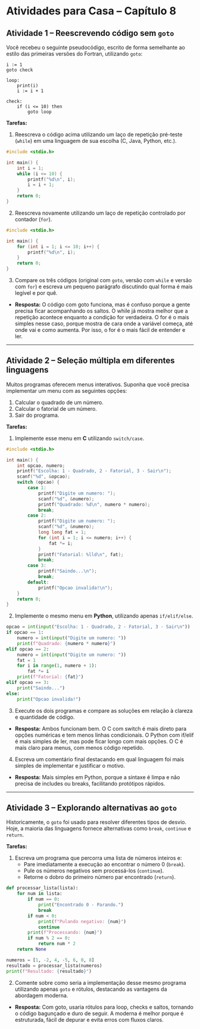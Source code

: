 # Atividades para Casa – Capítulo 8

## Atividade 1 – Reescrevendo código sem `goto`
Você recebeu o seguinte pseudocódigo, escrito de forma semelhante ao estilo das primeiras versões do Fortran, utilizando `goto`:

```text
i := 1
goto check

loop:
    print(i)
    i := i + 1

check:
    if (i <= 10) then
        goto loop
```

**Tarefas:**
1. Reescreva o código acima utilizando um laço de repetição pré-teste (`while`) em uma linguagem de sua escolha (C, Java, Python, etc.).

```c
#include <stdio.h>

int main() {
    int i = 1;
    while (i <= 10) {
        printf("%d\n", i);
        i = i + 1;
    }
    return 0;
}
```

2. Reescreva novamente utilizando um laço de repetição controlado por contador (`for`).

```c
#include <stdio.h>

int main() {
    for (int i = 1; i <= 10; i++) {
        printf("%d\n", i);
    }
    return 0;
}
```

3. Compare os três códigos (original com `goto`, versão com `while` e versão com `for`) e escreva um pequeno parágrafo discutindo qual forma é mais legível e por quê.

- **Resposta:** O código com goto funciona, mas é confuso porque a gente precisa ficar acompanhando os saltos. O while já mostra melhor que a repetição acontece enquanto a condição for verdadeira. O for é o mais simples nesse caso, porque mostra de cara onde a variável começa, até onde vai e como aumenta. Por isso, o for é o mais fácil de entender e ler.

---

## Atividade 2 – Seleção múltipla em diferentes linguagens
Muitos programas oferecem menus interativos. Suponha que você precisa implementar um menu com as seguintes opções:

1. Calcular o quadrado de um número.
2. Calcular o fatorial de um número.
3. Sair do programa.

**Tarefas:**
1. Implemente esse menu em **C** utilizando `switch/case`.

```c
#include <stdio.h>

int main() {
    int opcao, numero;
    printf("Escolha: 1 - Quadrado, 2 - Fatorial, 3 - Sair\n");
    scanf("%d", &opcao);
    switch (opcao) {
        case 1:
            printf("Digite um numero: ");
            scanf("%d", &numero);
            printf("Quadrado: %d\n", numero * numero);
            break;
        case 2:
            printf("Digite um numero: ");
            scanf("%d", &numero);
            long long fat = 1;
            for (int i = 1; i <= numero; i++) {
                fat *= i;
            }
            printf("Fatorial: %lld\n", fat);
            break;
        case 3:
            printf("Saindo...\n");
            break;
        default:
            printf("Opcao invalida!\n");
    }
    return 0;
}
```

2. Implemente o mesmo menu em **Python**, utilizando apenas `if/elif/else`.

```python
opcao = int(input("Escolha: 1 - Quadrado, 2 - Fatorial, 3 - Sair\n"))
if opcao == 1:
    numero = int(input("Digite um numero: "))
    print(f"Quadrado: {numero * numero}")
elif opcao == 2:
    numero = int(input("Digite um numero: "))
    fat = 1
    for i in range(1, numero + 1):
        fat *= i
    print(f"Fatorial: {fat}")
elif opcao == 3:
    print("Saindo...")
else:
    print("Opcao invalida!")
```

3. Execute os dois programas e compare as soluções em relação à clareza e quantidade de código.

- **Resposta:** Ambos funcionam bem. O C com switch é mais direto para opções numéricas e tem menos linhas condicionais. O Python com if/elif é mais simples de ler, mas pode ficar longo com mais opções. O C é mais claro para menus, com menos código repetido.

4. Escreva um comentário final destacando em qual linguagem foi mais simples de implementar e justificar o motivo.

- **Resposta:** Mais simples em Python, porque a sintaxe é limpa e não precisa de includes ou breaks, facilitando protótipos rápidos.

---

## Atividade 3 – Explorando alternativas ao `goto`
Historicamente, o `goto` foi usado para resolver diferentes tipos de desvio. Hoje, a maioria das linguagens fornece alternativas como `break`, `continue` e `return`.

**Tarefas:**
1. Escreva um programa que percorra uma lista de números inteiros e:
   - Pare imediatamente a execução ao encontrar o número 0 (`break`).
   - Pule os números negativos sem processá-los (`continue`).
   - Retorne o dobro do primeiro número par encontrado (`return`).

```python
def processar_lista(lista):
    for num in lista:
        if num == 0:
            print("Encontrado 0 - Parando.")
            break
        if num < 0:
            print(f"Pulando negativo: {num}")
            continue
        print(f"Processando: {num}")
        if num % 2 == 0:
            return num * 2
    return None

numeros = [1, -2, 4, -5, 6, 0, 8]
resultado = processar_lista(numeros)
print(f"Resultado: {resultado}")
```

2. Comente sobre como seria a implementação desse mesmo programa utilizando apenas `goto` e rótulos, destacando as vantagens da abordagem moderna.

- **Resposta:** Com goto, usaria rótulos para loop, checks e saltos, tornando o código bagunçado e duro de seguir. A moderna é melhor porque é estruturada, fácil de depurar e evita erros com fluxos claros.